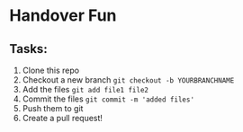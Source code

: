 # Handover Fun

## Tasks:
1. Clone this repo
2. Checkout a new branch `git checkout -b YOURBRANCHNAME`
3. Add the files `git add file1 file2`
4. Commit the files `git commit -m 'added files'`
5. Push them to git
6. Create a pull request!

